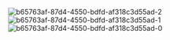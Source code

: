 ![b65763af-87d4-4550-bdfd-af318c3d55ad-2](https://github.com/user-attachments/assets/c1e149ce-838d-4a93-a109-a14f25961880)
![b65763af-87d4-4550-bdfd-af318c3d55ad-1](https://github.com/user-attachments/assets/39134698-832a-44a9-9588-65bef2cc4122)
![b65763af-87d4-4550-bdfd-af318c3d55ad-0](https://github.com/user-attachments/assets/b0d9b4b4-0c83-485e-ab46-aff64c5a65e9)
